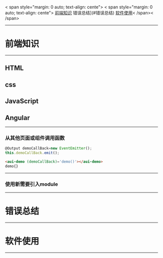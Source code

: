 < span style="margin: 0 auto; text-align: cente">
< span style="margin: 0 auto; text-align: cente">
[前端知识](#前端知识)  错误总结](#错误总结)  [软件使用](#软件使用)< /span>< /span>  

* * *
# 前端知识
* * *
## HTML

## css

## JavaScript

## Angular
---
### 从其他页面或组件调用函数
```javascript
@Output demoCallBack=new EventEmitter(); 
this.demoCallBack.emit();
```
```html
<aui-demo (demoCallBack)='demo()'></aui-demo>
demo{}
```
---
### 使用新需要引入module

---
# 错误总结
* * *

# 软件使用
* * *


